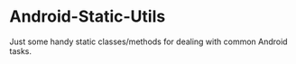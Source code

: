 Android-Static-Utils
====================

Just some handy static classes/methods for dealing with common Android tasks.
